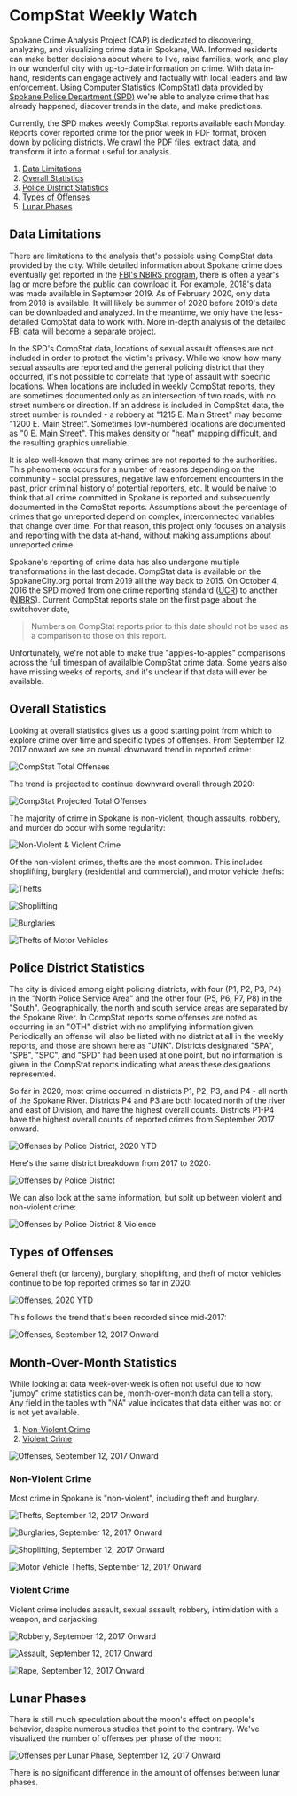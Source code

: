 # CompStat Weekly Watch

Spokane Crime Analysis Project (CAP) is dedicated to discovering, analyzing, and visualizing crime data in Spokane, WA. Informed residents can make better decisions about where to live, raise families, work, and play in our wonderful city with up-to-date information on crime. With data in-hand, residents can engage actively and factually with local leaders and law enforcement. Using Computer Statistics (CompStat) [data provided by Spokane Police Department (SPD)](https://my.spokanecity.org/police/prevention/compstat/) we're able to analyze crime that has already happened, discover trends in the data, and make predictions.

Currently, the SPD makes weekly CompStat reports available each Monday. Reports cover reported crime for the prior week in PDF format, broken down by policing districts. We crawl the PDF files, extract data, and transform it into a format useful for analysis.

1. [Data Limitations](#data-limitations)
1. [Overall Statistics](#overall-statistics)
1. [Police District Statistics](#police-district-statistics)
1. [Types of Offenses](#types-of-offenses)
1. [Lunar Phases](#lunar-phases)

## Data Limitations

There are limitations to the analysis that's possible using CompStat data provided by the city. While detailed information about Spokane crime does eventually get reported in the [FBI's NBIRS program](https://crime-data-explorer.fr.cloud.gov/downloads-and-docs), there is often a year's lag or more before the public can download it. For example, 2018's data was made available in September 2019. As of February 2020, only data from 2018 is available. It will likely be summer of 2020 before 2019's data can be downloaded and analyzed. In the meantime, we only have the less-detailed CompStat data to work with. More in-depth analysis of the detailed FBI data will become a separate project.

In the SPD's CompStat data, locations of sexual assault offenses are not included in order to protect the victim's privacy. While we know how many sexual assaults are reported and the general policing district that they occurred, it's not possible to correlate that type of assault with specific locations. When locations are included in weekly CompStat reports, they are sometimes documented only as an intersection of two roads, with no street numbers or direction. If an address is included in CompStat data, the street number is rounded - a robbery at "1215 E. Main Street" may become "1200 E. Main Street". Sometimes low-numbered locations are documented as "0 E. Main Street". This makes density or "heat" mapping difficult, and the resulting graphics unreliable.

It is also well-known that many crimes are not reported to the authorities. This phenomena occurs for a number of reasons depending on the community - social pressures, negative law enforcement encounters in the past, prior criminal history of potential reporters, etc. It would be naive to think that all crime committed in Spokane is reported and subsequently documented in the CompStat reports. Assumptions about the percentage of crimes that go unreported depend on complex, interconnected variables that change over time. For that reason, this project only focuses on analysis and reporting with the data at-hand, without making assumptions about unreported crime.

Spokane's reporting of crime data has also undergone multiple transformations in the last decade. CompStat data is available on the SpokaneCity.org portal from 2019 all the way back to 2015. On October 4, 2016 the SPD moved from one crime reporting standard ([UCR](https://www.ucrdatatool.gov/)) to another ([NIBRS](https://www.fbi.gov/services/cjis/ucr/nibrs)). Current CompStat reports state on the first page about the switchover date,

> Numbers on CompStat reports prior to this date should not be used as a comparison to those on this report.

Unfortunately, we're not able to make true "apples-to-apples" comparisons across the full timespan of availalble CompStat crime data. Some years also have missing weeks of reports, and it's unclear if that data will ever be available.

## Overall Statistics

Looking at overall statistics gives us a good starting point from which to explore crime over time and specific types of offenses. From September 12, 2017 onward we see an overall downward trend in reported crime:

![CompStat Total Offenses](./figures/plot.offenses_over_time-1.png)

The trend is projected to continue downward overall through 2020:

![CompStat Projected Total Offenses](./figures/plot.offenses_over_time_pred-1.png)

The majority of crime in Spokane is non-violent, though assaults, robbery, and murder do occur with some regularity:

![Non-Violent & Violent Crime](./figures/plot.offenses_over_time_violence-1.png)

Of the non-violent crimes, thefts are the most common. This includes shoplifting, burglary (residential and commercial), and motor vehicle thefts:

![Thefts](./figures/plot.theft_over_time-1.png)

![Shoplifting](./figures/plot.shoplifting_over_time-1.png)

![Burglaries](./figures/plot.burglaries_over_time-1.png)

![Thefts of Motor Vehicles](./figures/plot.tomv_over_time-1.png)

## Police District Statistics

The city is divided among eight policing districts, with four (P1, P2, P3, P4) in the "North Police Service Area" and the other four (P5, P6, P7, P8) in the "South". Geographically, the north and south service areas are separated by the Spokane River. In CompStat reports some offenses are noted as occurring in an "OTH" district with no amplifying information given. Periodically an offense will also be listed with no district at all in the weekly reports, and those are shown here as "UNK". Districts designated "SPA", "SPB", "SPC", and "SPD" had been used at one point, but no information is given in the CompStat reports indicating what areas these designations represented.

So far in 2020, most crime occurred in districts P1, P2, P3, and P4 - all north of the Spokane River. Districts P4 and P3 are both located north of the river and east of Division, and have the highest overall counts. Districts P1-P4 have the highest overall counts of reported crimes from September 2017 onward.

![Offenses by Police District, 2020 YTD](./figures/plot.ytd_offenses_by_district-1.png)

Here's the same district breakdown from 2017 to 2020:

![Offenses by Police District](./figures/plot.total_offenses_by_district-1.png)

We can also look at the same information, but split up between violent and non-violent crime:

![Offenses by Police District & Violence](./figures/plot.total_offenses_by_violence_district-1.png)

## Types of Offenses

General theft (or larceny), burglary, shoplifting, and theft of motor vehicles continue to be top reported crimes so far in 2020:

![Offenses, 2020 YTD](./figures/plot.ytd_offenses_by_type-1.png)

This follows the trend that's been recorded since mid-2017:

![Offenses, September 12, 2017 Onward](./figures/plot.total_offenses_by_type-1.png)

## Month-Over-Month Statistics

While looking at data week-over-week is often not useful due to how "jumpy" crime statistics can be, month-over-month data can tell a story. Any field in the tables with "NA" value indicates that data either was not or is not yet available.

1. [Non-Violent Crime](#non-violent-crime)
1. [Violent Crime](#violent-crime)

![Offenses, September 12, 2017 Onward](./figures/table.offenses.png)

### Non-Violent Crime

Most crime in Spokane is "non-violent", including theft and burglary.

![Thefts, September 12, 2017 Onward](./figures/table.theft.png)

![Burglaries, September 12, 2017 Onward](./figures/table.burglary.png)

![Shoplifting, September 12, 2017 Onward](./figures/table.theft_shoplifting.png)

![Motor Vehicle Thefts, September 12, 2017 Onward](./figures/table.veh.%20theft.png)

### Violent Crime

Violent crime includes assault, sexual assault, robbery, intimidation with a weapon, and carjacking:

![Robbery, September 12, 2017 Onward](./figures/table.robbery.png)

![Assault, September 12, 2017 Onward](./figures/table.assault.png)

![Rape, September 12, 2017 Onward](./figures/table.rape.png)

## Lunar Phases

There is still much speculation about the moon's effect on people's behavior, despite numerous studies that point to the contrary. We've visualized the number of offenses per phase of the moon:

![Offenses per Lunar Phase, September 12, 2017 Onward](./figures/plot.offenses_by_lunar_phase-1.png)

There is no significant difference in the amount of offenses between lunar phases.
